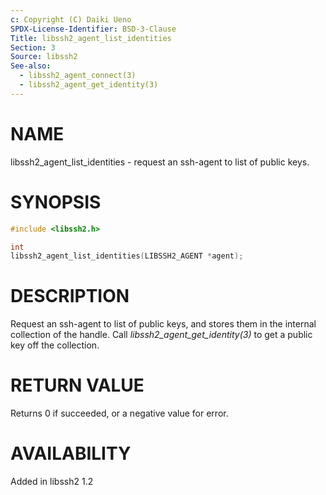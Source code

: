 ```yaml
---
c: Copyright (C) Daiki Ueno
SPDX-License-Identifier: BSD-3-Clause
Title: libssh2_agent_list_identities
Section: 3
Source: libssh2
See-also:
  - libssh2_agent_connect(3)
  - libssh2_agent_get_identity(3)
---
```


# NAME

libssh2_agent_list_identities - request an ssh-agent to list of public keys.

# SYNOPSIS

~~~c
#include <libssh2.h>

int
libssh2_agent_list_identities(LIBSSH2_AGENT *agent);
~~~

# DESCRIPTION

Request an ssh-agent to list of public keys, and stores them in the
internal collection of the handle. Call
*libssh2_agent_get_identity(3)* to get a public key off the
collection.

# RETURN VALUE

Returns 0 if succeeded, or a negative value for error.

# AVAILABILITY

Added in libssh2 1.2

